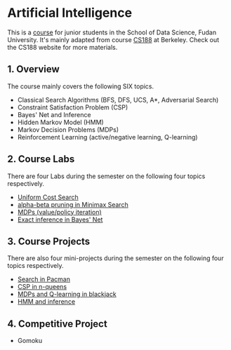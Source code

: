 # Artificial Intelligence

This is a [course](http://www.sdspeople.fudan.edu.cn/zywei/DATA130008/index.html) for junior students in the School of Data Science, Fudan University. It's mainly adapted from course [CS188](http://ai.berkeley.edu/home.html) at Berkeley. Check out the CS188 website for more materials.

## 1. Overview

The course mainly covers the following SIX topics.

- Classical Search Algorithms (BFS, DFS, UCS, A*, Adversarial Search)
- Constraint Satisfaction Problem (CSP)
- Bayes' Net and Inference
- Hidden Markov Model (HMM)
- Markov Decision Problems (MDPs)
- Reinforcement Learning (active/negative learning, Q-learning)

## 2. Course Labs

There are four Labs during the semester on the following four topics respectively.

- [Uniform Cost Search](https://github.com/zhangshun97/Artificial-Intelligence/tree/master/Labs/Lab_1_search)
- [alpha-beta pruning in Minimax Search](https://github.com/zhangshun97/Artificial-Intelligence/tree/master/Labs/Lab_2_pruning)
- [MDPs (value/policy iteration)](https://github.com/zhangshun97/Artificial-Intelligence/tree/master/Labs/Lab_3_MDP)
- [Exact inference in Bayes' Net](https://github.com/zhangshun97/Artificial-Intelligence/tree/master/Labs/Lab_4_BayesNet)

## 3. Course Projects

There are also four mini-projects during the semester on the following four topics respectively.

- [Search in Pacman](https://github.com/zhangshun97/Artificial-Intelligence/tree/master/Projects/Project_1_search)
- [CSP in n-queens](https://github.com/zhangshun97/Artificial-Intelligence/tree/master/Projects/Project_2_nqueens)
- [MDPs and Q-learning in blackjack](https://github.com/zhangshun97/Artificial-Intelligence/tree/master/Projects/Project_3_blackjack)
- [HMM and inference](https://github.com/zhangshun97/Artificial-Intelligence/tree/master/Projects/Project_4_car)

## 4. Competitive Project

- Gomoku